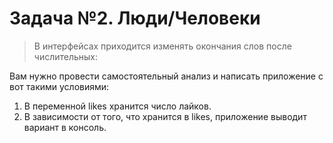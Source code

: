 # Задача №2. Люди/Человеки   
>В интерфейсах приходится изменять окончания слов после числительных:   

Вам нужно провести самостоятельный анализ и написать приложение с вот такими условиями:

1. В переменной likes хранится число лайков.  
2. В зависимости от того, что хранится в likes, приложение выводит вариант в консоль.